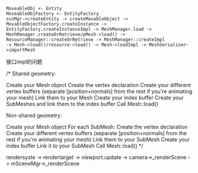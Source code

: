 ```
MoveableObj <- Entity
MoveableObjFactory <- EntityFactory
scnMgr->createEntity -> createMovableObject -> MovableObjectFactory.createInstance -> EntityFactory.createInstanceImpl -> MeshManager.load -> MeshManager.createOrRetrieve/pMesh->load() -> ResourceManager::createOrRetrieve -> MeshManager::createImpl
-> Mesh->load()/resource->load() -> Mesh->loadImpl -> MeshSerializer->importMesh
```
接口impl的问题

/*
Shared geometry:

Create your Mesh object
Create the vertex declaration
Create your different vertex buffers (separate [position+normals] from the rest if you're animating your mesh)
Link them to your Mesh
Create your index buffer
Create your SubMeshes and link them to the index buffer
Call Mesh::load()

Non-shared geometry:

Create your Mesh object
For each SubMesh:
Create the vertex declaration
Create your different vertex buffers (separate [position+normals] from the rest if you're animating your mesh)
Link them to your SubMesh
Create your index buffer
Link it to your SubMesh
Call Mesh::load()
*/

rendersyste -> rendertarget -> viewport.update -> camera->_renderScene -> mSceneMgr->_renderScene